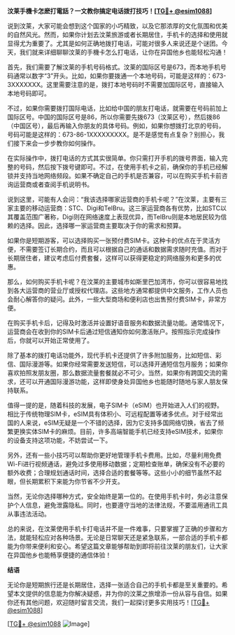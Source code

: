**汶莱手機卡怎麽打電話？一文教你搞定电话拨打技巧！[[TG💪+ @esim1088](https://t.me/s/esim1088)]**

说到汶莱，大家可能会想到这个国家的小巧精致，以及它那浓厚的文化氛围和优美的自然风光。然而，如果你计划去汶莱旅游或者长期居住，手机卡的选择和使用就显得尤为重要了。尤其是如何正确地拨打电话，可能对很多人来说还是个谜团。今天，我们就来详细聊聊汶莱的手機卡怎么打电话，让你在异国他乡也能轻松沟通！

首先，我们需要了解汶莱的手机号码格式。汶莱的国际区号是673，而本地手机号码通常以数字“3”开头。比如，如果你要拨通一个本地号码，可能是这样的：673-3XXXXXXX。这里需要注意的是，拨打本地号码时不需要加国际区号，直接输入本地号码即可。

不过，如果你需要拨打国际电话，比如给中国的朋友打电话，就需要在号码前加上国际区号。中国的国际区号是86，所以你需要先拨673（汶莱区号），然后拨86（中国区号），最后再输入你朋友的具体号码。例如，如果你想拨打北京的号码，号码可能是这样的：673-86-1XXXXXXXXX。是不是感觉有点复杂？别担心，我们接下来会一步步教你如何操作。

在实际操作中，拨打电话的方式其实很简单。你只需打开手机的拨号界面，输入完整的号码，然后按下拨号键即可。不过，在使用手机卡之前，确保你的手机已经解锁并支持当地网络频段。如果不确定自己的手机是否兼容，可以在购买手机卡前咨询运营商或者查阅手机说明书。

说到这里，可能有人会问：“我该选择哪家运营商的手机卡呢？”在汶莱，主要有三家主要的移动运营商：STC、Digi和TelBru。这三家运营商各有优势，比如STC以其覆盖范围广著称，Digi则在网络速度上表现优异，而TelBru则是本地居民较为信赖的选择。因此，选择哪一家运营商主要取决于你的需求和预算。

如果你是短期游客，可以选择购买一张预付费SIM卡。这种卡的优点在于灵活方便，不需要签订长期合约，而且可以根据自己的通话和数据需求随时充值。而对于长期居住者，建议考虑后付费套餐，这样可以获得更稳定的网络服务和更多的优惠。

那么，如何购买手机卡呢？在汶莱的主要城市如斯里巴加湾市，你可以很容易地找到各大运营商的营业厅或授权代理店。这些地方通常都提供中文服务，工作人员也会耐心解答你的疑问。此外，一些大型商场和便利店也出售预付费SIM卡，非常方便。

在购买手机卡后，记得及时激活并设置好语音服务和数据流量功能。通常情况下，运营商会在收到你的SIM卡后通过短信通知你如何激活账户。按照指示完成操作后，你就可以开始正常使用了。

除了基本的拨打电话功能外，现代手机卡还提供了许多附加服务，比如短信、彩信、国际漫游等。如果你经常需要发送短信，可以选择开通短信包月服务；如果你喜欢拍照发朋友圈，那么数据流量套餐就必不可少。当然，如果你有跨国交流的需求，还可以开通国际漫游功能，这样即使身处异国他乡也能随时随地与家人朋友保持联系。

值得一提的是，随着科技的发展，电子SIM卡（eSIM）也开始进入人们的视野。相比于传统物理SIM卡，eSIM具有体积小、可远程配置等诸多优点。对于经常出国的人来说，eSIM无疑是一个不错的选择，因为它支持多国网络切换，省去了频繁更换实体SIM卡的麻烦。目前，许多高端智能手机已经支持eSIM技术，如果你的设备支持这项功能，不妨尝试一下。

另外，还有一些小技巧可以帮助你更好地管理手机卡费用。比如，尽量利用免费Wi-Fi进行视频通话，避免过多使用移动数据；定期检查账单，确保没有不必要的额外收费；合理规划通话时间，选择合适的套餐等等。这些小小的细节虽然不起眼，但长期累积下来能为你节省不少开支。

当然，无论你选择哪种方式，安全始终是第一位的。在使用手机卡时，务必注意保护个人信息，避免泄露隐私。同时，也要遵守当地的法律法规，不要滥用通讯工具从事违法活动。

总的来说，在汶莱使用手机卡打电话并不是一件难事，只要掌握了正确的步骤和方法，就能轻松应对各种场景。无论是日常聊天还是紧急联系，一部合适的手机卡都能为你带来便利和安心。希望这篇文章能够帮助到即将前往汶莱的朋友们，让大家在异国他乡也能畅享便捷的通信体验！

**结语**

无论你是短期旅行还是长期居住，选择一张适合自己的手机卡都是至关重要的。希望本文提供的信息能为你解决疑惑，并为你的汶莱之旅增添一份从容与自信。如果你还有其他问题，欢迎随时留言交流，我们一起探讨更多实用技巧！[[TG💪+ @esim1088](https://t.me/s/esim1088)] 

[[TG💪+ @esim1088](https://t.me/s/esim1088) ![Image](https://i.postimg.cc/4NQfJmqS/Snipaste-2025-05-13-00-14-12.png)]